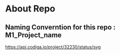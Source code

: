 # About Repo

## Naming Converntion for this repo : M1_Project_name

https://api.codiga.io/project/32230/status/svg

